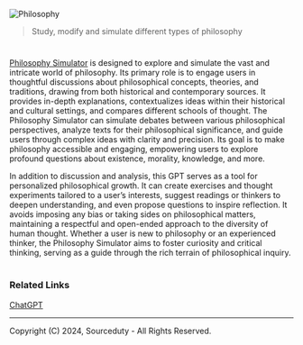 ![Philosophy](https://github.com/user-attachments/assets/4db3d08b-ec5d-440d-8a3e-069f1eeddaa8)

> Study, modify and simulate different types of philosophy
#

[Philosophy Simulator](https://chatgpt.com/g/g-DgaNOkP7Y-philosophy-simulator) is designed to explore and simulate the vast and intricate world of philosophy. Its primary role is to engage users in thoughtful discussions about philosophical concepts, theories, and traditions, drawing from both historical and contemporary sources. It provides in-depth explanations, contextualizes ideas within their historical and cultural settings, and compares different schools of thought. The Philosophy Simulator can simulate debates between various philosophical perspectives, analyze texts for their philosophical significance, and guide users through complex ideas with clarity and precision. Its goal is to make philosophy accessible and engaging, empowering users to explore profound questions about existence, morality, knowledge, and more.

In addition to discussion and analysis, this GPT serves as a tool for personalized philosophical growth. It can create exercises and thought experiments tailored to a user’s interests, suggest readings or thinkers to deepen understanding, and even propose questions to inspire reflection. It avoids imposing any bias or taking sides on philosophical matters, maintaining a respectful and open-ended approach to the diversity of human thought. Whether a user is new to philosophy or an experienced thinker, the Philosophy Simulator aims to foster curiosity and critical thinking, serving as a guide through the rich terrain of philosophical inquiry.

#
### Related Links

[ChatGPT](https://github.com/sourceduty/ChatGPT)

***
Copyright (C) 2024, Sourceduty - All Rights Reserved.
